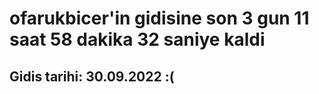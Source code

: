 # ofarukbicer'in gidisine son 3 gun 11 saat 58 dakika 32 saniye kaldi

## Gidis tarihi: 30.09.2022 :(